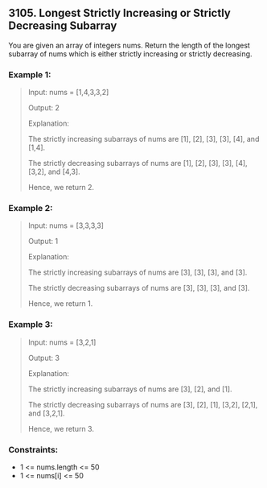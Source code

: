 ## 3105. Longest Strictly Increasing or Strictly Decreasing Subarray

You are given an array of integers nums. Return the length of the longest
subarray of nums which is either strictly increasing or strictly decreasing.

### Example 1:

> Input: nums = [1,4,3,3,2]
>
> Output: 2
>
> Explanation:
>
> The strictly increasing subarrays of nums are [1], [2], [3], [3], [4], and [1,4].
>
> The strictly decreasing subarrays of nums are [1], [2], [3], [3], [4], [3,2], and [4,3].
>
> Hence, we return 2.

### Example 2:

> Input: nums = [3,3,3,3]
>
> Output: 1
>
> Explanation:
>
> The strictly increasing subarrays of nums are [3], [3], [3], and [3].
>
> The strictly decreasing subarrays of nums are [3], [3], [3], and [3].
>
> Hence, we return 1.

### Example 3:

> Input: nums = [3,2,1]
>
> Output: 3
>
> Explanation:
>
> The strictly increasing subarrays of nums are [3], [2], and [1].
>
> The strictly decreasing subarrays of nums are [3], [2], [1], [3,2], [2,1], and [3,2,1].
>
> Hence, we return 3.

### Constraints:

- 1 <= nums.length <= 50
- 1 <= nums[i] <= 50
